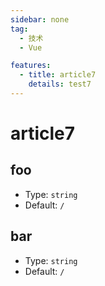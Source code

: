 ```yaml
---
sidebar: none
tag:
  - 技术
  - Vue

features:
  - title: article7
    details: test7
---
```


# article7

## foo

- Type: `string`
- Default: `/`

## bar

- Type: `string`
- Default: `/`
